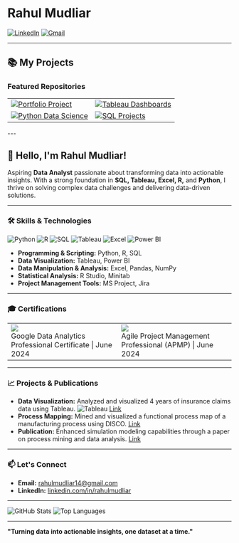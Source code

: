 # Rahul Mudliar

[![LinkedIn](https://img.shields.io/badge/LinkedIn-Profile-blue?style=flat&logo=linkedin)](https://www.linkedin.com/in/rahulmudliar)
[![Gmail](https://img.shields.io/badge/Gmail-Contact-red?style=flat&logo=gmail)](mailto:rahulmudliar14@gmail.com)

---
## 📚 My Projects

### Featured Repositories
  <table>
    <tr>
      <td>
        <a href="https://github.com/rahulmudliar/Portfolio-Projects">
          <img src="https://github-readme-stats.vercel.app/api/pin/?username=rahulmudliar&repo=Portfolio-Projects&theme=flag-india&bg_color=00000000&icon_color=0000FF" alt="Portfolio Project">
        </a>
      </td>
      <td>
        <a href="https://github.com/rahulmudliar/Tableau_Dashboard">
          <img src="https://github-readme-stats.vercel.app/api/pin/?username=rahulmudliar&repo=Tableau-Dashboard&theme=flag-india&bg_color=00000000&icon_color=0000FF" alt="Tableau Dashboards">
        </a>
      </td>
    </tr>
    <tr>
      <td>
        <a href="https://github.com/rahulmudliar/Python-Data-Analytics">
          <img src="https://github-readme-stats.vercel.app/api/pin/?username=rahulmudliar&repo=Python-Data-Analytics&theme=flag-india&bg_color=00000000&icon_color=0000FF" alt="Python Data Science">
        </a>
      </td>
      <td>
        <a href="https://github.com/rahulmudliar/SQL-Code">
          <img src="https://github-readme-stats.vercel.app/api/pin/?username=rahulmudliar&repo=SQL-Code&theme=flag-india&bg_color=00000000&icon_color=0000FF" alt="SQL Projects">
        </a>
      </td>
    </tr>
  </table>
---

## 👋 Hello, I'm Rahul Mudliar!

Aspiring **Data Analyst** passionate about transforming data into actionable insights. With a strong foundation in **SQL, Tableau, Excel, R,** and **Python**, I thrive on solving complex data challenges and delivering data-driven solutions.

---
### 🛠 Skills & Technologies

![Python](https://img.shields.io/badge/Python-3776AB?style=for-the-badge&logo=python&logoColor=white)
![R](https://img.shields.io/badge/R-276DC3?style=for-the-badge&logo=r&logoColor=white)
![SQL](https://img.shields.io/badge/SQL-4479A1?style=for-the-badge&logo=postgresql&logoColor=white)
![Tableau](https://img.shields.io/badge/Tableau-E97627?style=for-the-badge&logo=tableau&logoColor=white)
![Excel](https://img.shields.io/badge/Excel-217346?style=for-the-badge&logo=microsoft-excel&logoColor=white)
![Power BI](https://img.shields.io/badge/Power_BI-F2C811?style=for-the-badge&logo=power-bi&logoColor=black)

- **Programming & Scripting:** Python, R, SQL
- **Data Visualization:** Tableau, Power BI
- **Data Manipulation & Analysis:** Excel, Pandas, NumPy
- **Statistical Analysis:** R Studio, Minitab
- **Project Management Tools:** MS Project, Jira

---
### 🎓 Certifications
<Table>
  <Tr>
    <Td>
       <img src="https://img.shields.io/badge/Google-Data%20Analytics%20Professional%20Certificate-4285F4?style=for-the-badge&logo=google&logoColor=green">
      <br>Google Data Analytics Professional Certificate | June 2024
    </Td>
    <td>
        <img src="https://img.shields.io/badge/Atlassian-Agile%20Project%20Management%20Professional%20-0052CC?style=for-the-badge&logo=atlassian&logoColor=blue">
      <br>Agile Project Management Professional (APMP) | June 2024
    </td>
  </Tr>
</Table>
      
    

---

### 📈 Projects & Publications

- **Data Visualization:** Analyzed and visualized 4 years of insurance claims data using Tableau. ![Tableau](https://img.shields.io/badge/-Tableau-E97627?style=flat&logo=tableau&logoColor=white) [Link](https://1drv.ms/u/s!Ag-NK_JDewe0a539yTN0lO-l03c?e=1LECtE)
- **Process Mapping:** Mined and visualized a functional process map of a manufacturing process using DISCO. [Link](https://docs.google.com/document/d/13Dz_PHED5I2jClVgshpPV0ZZHmc7PBmQ/edit?usp=sharing&ouid=101911118279701020597&rtpof=true&sd=true)
- **Publication:** Enhanced simulation modeling capabilities through a paper on process mining and data analysis. [Link](https://github.com/rahulmudliar/rahulmudliar/edit/main/README.md)

---

### 📫 Let's Connect

- **Email:** [rahulmudliar14@gmail.com](mailto:rahulmudliar14@gmail.com)
- **LinkedIn:** [linkedin.com/in/rahulmudliar](https://www.linkedin.com/in/rahulmudliar)

---

![GitHub Stats](https://github-readme-stats.vercel.app/api?username=rahulmudliar&show_icons=true&theme=flag-india&icon_color=000FFF)
![Top Languages](https://github-readme-stats.vercel.app/api/top-langs/?username=rahulmudliar&layout=compact&theme=flag-india&icon_color=000FFF)

---

**"Turning data into actionable insights, one dataset at a time."**
